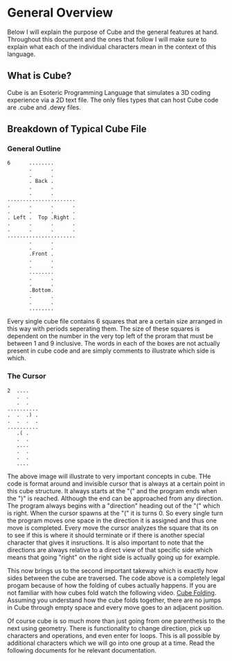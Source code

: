 # General Overview

Below I will explain the purpose of Cube and the general features at hand. Throughout this document and the ones that follow I will make sure to explain what each of the individual characters mean in the context of this language.

## What is Cube?

Cube is an Esoteric Programming Language that simulates a 3D coding experience via a 2D text file. The only files types that can host Cube code are .cube and .dewy files.

## Breakdown of Typical Cube File

### General Outline

```
6      ........
       .      .
       .      .
       . Back .
       .      .
       .      .
...................... 
.      .      .      . 
.      .      .      . 
. Left .  Top .Right . 
.      .      .      . 
.      .      .      . 
...................... 
       .      .
       .      .
       .Front .
       .      .
       .      .
       ........
       .      .
       .      .
       .Bottom.
       .      .
       .      .
       ........
```

Every single cube file contains 6 squares that are a certain size arranged in this way with periods seperating them. The size of these squares is dependent on the number in the very top left of the proram that must be between 1 and 9 inclusive. The words in each of the boxes are not actually present in cube code and are simply comments to illustrate which side is which.

### The Cursor

```
2  ....
   .  .
   .  .
..........
.  .  .) .
.  .  .  .
..........
   .( .
   .  .
   ....
   .  .
   .  .
   ....
```

The above image will illustrate to very important concepts in cube. THe code is format around and invisible cursor that is always at a certain point in this cube structure. It always starts at the "(" and the program ends when the ")" is reached. Although the end can be approached from any direction. The program always begins with a "direction" heading out of the "(" which is right. When the cursor spawns at the "(" it is turns 0. So every single turn the program moves one space in the direction it is assigned and thus one move is completed. Every move the cursor analyzes the square that its on to see if this is where it should terminate or if there is another special character that gives it insructions. It is also important to note that the directions are always relative to a direct view of that specific side which means that going "right" on the right side is actually going up for example.

This now brings us to the second important takeway which is exactly how sides between the cube are traversed. The code above is a completely legal progam because of how the folding of cubes actually happens. If you are not familiar with how cubes fold watch the following video. [Cube Folding](https://www.youtube.com/watch?v=QCufFrithLU). Assuming you understand how the cube folds together, there are no jumps in Cube through empty space and every move goes to an adjacent position.

Of course cube is so much more than just going from one parenthesis to the next using geometry. There is functionality to change direction, pick up characters and operations, and even enter for loops. This is all possible by additional characters which we will go into one group at a time. Read the following documents for he relevant documentation.
